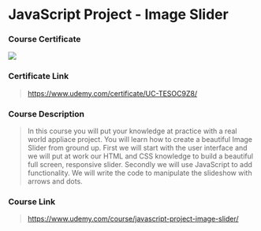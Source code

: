 # JavaScript Project - Image Slider

### Course Certificate
![](https://udemy-certificate.s3.amazonaws.com/image/UC-TESOC9Z8.jpg?l=null)

### Certificate Link
> https://www.udemy.com/certificate/UC-TESOC9Z8/

### Course Description
> In this course you will put your knowledge at practice with a real world appliace project. You will learn how to create a beautiful Image Slider from ground up. First we will start with the user interface and we will put at work our HTML and CSS knowledge to build a beautiful full screen, responsive slider. Secondly we will use JavaScript to add functionality. We will write the code to manipulate the slideshow with arrows and dots.

### Course Link
> https://www.udemy.com/course/javascript-project-image-slider/
